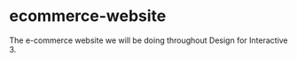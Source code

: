 ecommerce-website
=================

The e-commerce website we will be doing throughout Design for Interactive 3.
